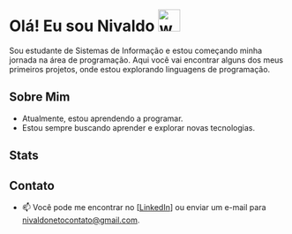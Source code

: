 # Olá! Eu sou Nivaldo <img src="https://user-images.githubusercontent.com/72663882/171687151-bb31c996-c9d2-49c8-b593-734946893b23.gif" alt="waving hand gif" aria-hidden="true" width="40" />

Sou estudante de Sistemas de Informação e estou começando minha jornada na área de programação. Aqui você vai encontrar alguns dos meus primeiros projetos, onde estou explorando linguagens de programação.

## Sobre Mim

- Atualmente, estou aprendendo a programar.
- Estou sempre buscando aprender e explorar novas tecnologias.

## Stats



## Contato

- 📫 Você pode me encontrar no [[LinkedIn](https://www.linkedin.com/in/nivaldo-neto-522265304/)] ou enviar um e-mail para [nivaldonetocontato@gmail.com](mailto:seuemail@exemplo.com).
